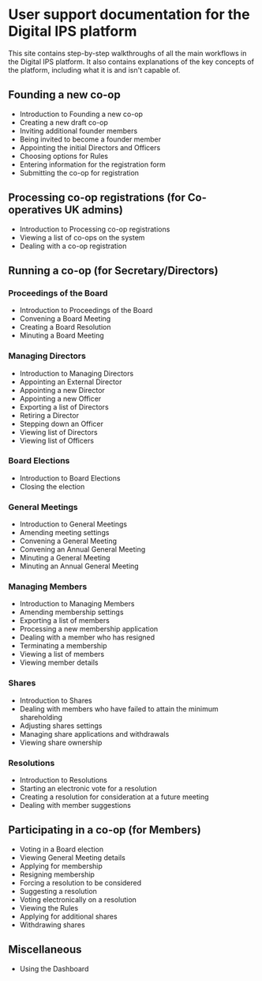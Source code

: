 # User support documentation for the Digital IPS platform

This site contains step-by-step walkthroughs of all the main workflows in the Digital IPS platform. It also contains explanations of the key concepts of the platform, including what it is and isn't capable of.

## Founding a new co-op
* Introduction to Founding a new co-op
* Creating a new draft co-op
* Inviting additional founder members
* Being invited to become a founder member
* Appointing the initial Directors and Officers
* Choosing options for Rules
* Entering information for the registration form
* Submitting the co-op for registration

## Processing co-op registrations (for Co-operatives UK admins)
* Introduction to Processing co-op registrations
* Viewing a list of co-ops on the system
* Dealing with a co-op registration

## Running a co-op (for Secretary/Directors)
### Proceedings of the Board
* Introduction to Proceedings of the Board
* Convening a Board Meeting
* Creating a Board Resolution
* Minuting a Board Meeting

### Managing Directors
* Introduction to Managing Directors
* Appointing an External Director
* Appointing a new Director
* Appointing a new Officer
* Exporting a list of Directors
* Retiring a Director
* Stepping down an Officer
* Viewing list of Directors
* Viewing list of Officers

### Board Elections
* Introduction to Board Elections
* Closing the election

### General Meetings
* Introduction to General Meetings
* Amending meeting settings
* Convening a General Meeting
* Convening an Annual General Meeting
* Minuting a General Meeting
* Minuting an Annual General Meeting

### Managing Members
* Introduction to Managing Members
* Amending membership settings
* Exporting a list of members
* Processing a new membership application
* Dealing with a member who has resigned
* Terminating a membership
* Viewing a list of members
* Viewing member details

### Shares
* Introduction to Shares
* Dealing with members who have failed to attain the minimum shareholding
* Adjusting shares settings
* Managing share applications and withdrawals
* Viewing share ownership

### Resolutions
* Introduction to Resolutions
* Starting an electronic vote for a resolution
* Creating a resolution for consideration at a future meeting
* Dealing with member suggestions

## Participating in a co-op (for Members)
* Voting in a Board election
* Viewing General Meeting details
* Applying for membership
* Resigning membership
* Forcing a resolution to be considered
* Suggesting a resolution
* Voting electronically on a resolution
* Viewing the Rules
* Applying for additional shares
* Withdrawing shares

## Miscellaneous
* Using the Dashboard
